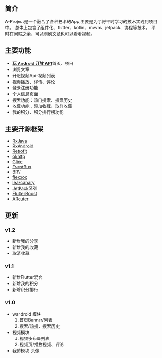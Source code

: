 
## 简介
A-Project是一个融合了各种技术的App,主要是为了将平时学习的技术实践到项目中。
总体上包含了组件化、flutter、kotlin、mvvm、jetpack、协程等技术。
平时在闲暇之余，可以刷刷文章也可以看看视频。

## 主要功能
- [**玩 Android 开放 API**](http://www.wanandroid.com/blog/show/2)首页、项目
- 浏览文章
- 开眼视频Api-视频列表
- 视频播放、详情、评论
- 登录注册功能
- 个人信息页面
- 搜索功能：热门搜索、搜索历史
- 收藏功能：添加收藏、取消收藏
- 我的积分、积分排行榜功能

## 主要开源框架
 - [RxJava](https://github.com/ReactiveX/RxJava)
 - [RxAndroid](https://github.com/ReactiveX/RxAndroid)
 - [Retrofit](https://github.com/square/retrofit)
 - [okhttp](https://github.com/square/okhttp)
 - [Glide](https://github.com/bumptech/glide)
 - [EventBus](https://github.com/greenrobot/EventBus)
 - [BRV](https://github.com/CymChad/BaseRecyclerViewAdapterHelper)
 - [flexbox](https://github.com/google/flexbox-layout)
 - [leakcanary](https://github.com/square/leakcanary)
 - [JetPack系列](https://developer.android.com/jetpack)
 - [FlutterBoost](https://github.com/alibaba/flutter_boost)
 - [ARouter](https://github.com/alibaba/ARouter)

## 更新

### v1.2
 - 新增我的分享
 - 新增我的收藏
 - 取消收藏

### v1.1
 - 新增Flutter混合
 - 新增我的积分
 - 新增积分排行

### v1.0
 - wandroid 模块 
    1. 首页Banner/列表
    2. 搜索/热搜、搜索历史
 - 视频模块
    1. 视频多布局列表
    2. 视频页/播放视频、评论
 - 我的模块
    头像
